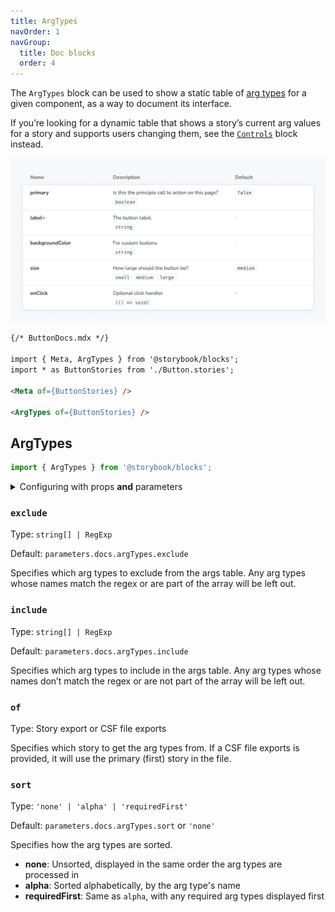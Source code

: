 ```yaml
---
title: ArgTypes
navOrder: 1
navGroup:
  title: Doc blocks
  order: 4
---
```


<YouTubeCallout id="uAA1JvLcl-w" title="Avoid Documentation Nightmares with Storybook's ArgTypes Doc Block" params='start=232' />

The `ArgTypes` block can be used to show a static table of [arg types](./argtypes.md) for a given component, as a way to document its interface.

<Callout variant="info" icon="💡">

If you’re looking for a dynamic table that shows a story’s current arg values for a story and supports users changing them, see the [`Controls`](./doc-block-controls.md) block instead.

</Callout>

![Screenshot of ArgTypes block](./doc-block-argtypes.png)

<!-- prettier-ignore-start -->
```md
{/* ButtonDocs.mdx */}

import { Meta, ArgTypes } from '@storybook/blocks';
import * as ButtonStories from './Button.stories';

<Meta of={ButtonStories} />

<ArgTypes of={ButtonStories} />
```
<!-- prettier-ignore-end -->

## ArgTypes

```js
import { ArgTypes } from '@storybook/blocks';
```

<details>
<summary>Configuring with props <strong>and</strong> parameters</summary>

ℹ️ Like most blocks, the `ArgTypes` block is configured with props in MDX. Many of those props derive their default value from a corresponding [parameter](../02-writing-stories/parameters.md) in the block's namespace, `parameters.docs.argTypes`.

The following `exclude` configurations are equivalent:

<!-- prettier-ignore-start -->

<CodeSnippets
  paths={[
    'angular/api-doc-block-argtypes-parameter.ts.mdx',
    'web-components/api-doc-block-argtypes-parameter.js.mdx',
    'web-components/api-doc-block-argtypes-parameter.ts.mdx',
    'web-components/api-doc-block-argtypes-parameter.ts.mdx',
    'common/api-doc-block-argtypes-parameter.js.mdx',
    'common/api-doc-block-argtypes-parameter.ts.mdx',
  ]}
/>

<!-- prettier-ignore-end -->

<!-- prettier-ignore-start -->
```md
{/* ButtonDocs.mdx */}

<ArgTypes of={ButtonStories} exclude={['style']} />
```
<!-- prettier-ignore-end -->

The example above applied the parameter at the [component](../02-writing-stories/parameters.md#component-parameters) (or meta) level, but it could also be applied at the [project](../02-writing-stories/parameters.md#global-parameters) or [story](../02-writing-stories/parameters.md#story-parameters) level.

</details>

### `exclude`

Type: `string[] | RegExp`

Default: `parameters.docs.argTypes.exclude`

Specifies which arg types to exclude from the args table. Any arg types whose names match the regex or are part of the array will be left out.

### `include`

Type: `string[] | RegExp`

Default: `parameters.docs.argTypes.include`

Specifies which arg types to include in the args table. Any arg types whose names don’t match the regex or are not part of the array will be left out.

### `of`

Type: Story export or CSF file exports

Specifies which story to get the arg types from. If a CSF file exports is provided, it will use the primary (first) story in the file.

### `sort`

Type: `'none' | 'alpha' | 'requiredFirst'`

Default: `parameters.docs.argTypes.sort` or `'none'`

Specifies how the arg types are sorted.

- **none**: Unsorted, displayed in the same order the arg types are processed in
- **alpha**: Sorted alphabetically, by the arg type's name
- **requiredFirst**: Same as `alpha`, with any required arg types displayed first
